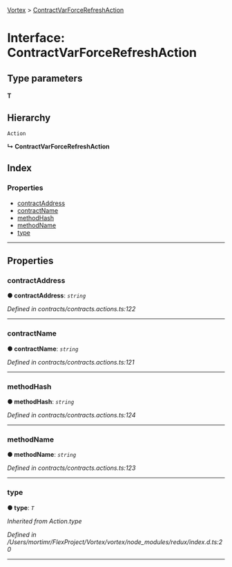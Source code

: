 [Vortex](../README.md) > [ContractVarForceRefreshAction](../interfaces/contractvarforcerefreshaction.md)

# Interface: ContractVarForceRefreshAction

## Type parameters
#### T 
## Hierarchy

 `Action`

**↳ ContractVarForceRefreshAction**

## Index

### Properties

* [contractAddress](contractvarforcerefreshaction.md#contractaddress)
* [contractName](contractvarforcerefreshaction.md#contractname)
* [methodHash](contractvarforcerefreshaction.md#methodhash)
* [methodName](contractvarforcerefreshaction.md#methodname)
* [type](contractvarforcerefreshaction.md#type)

---

## Properties

<a id="contractaddress"></a>

###  contractAddress

**● contractAddress**: *`string`*

*Defined in contracts/contracts.actions.ts:122*

___
<a id="contractname"></a>

###  contractName

**● contractName**: *`string`*

*Defined in contracts/contracts.actions.ts:121*

___
<a id="methodhash"></a>

###  methodHash

**● methodHash**: *`string`*

*Defined in contracts/contracts.actions.ts:124*

___
<a id="methodname"></a>

###  methodName

**● methodName**: *`string`*

*Defined in contracts/contracts.actions.ts:123*

___
<a id="type"></a>

###  type

**● type**: *`T`*

*Inherited from Action.type*

*Defined in /Users/mortimr/FlexProject/Vortex/vortex/node_modules/redux/index.d.ts:20*

___

